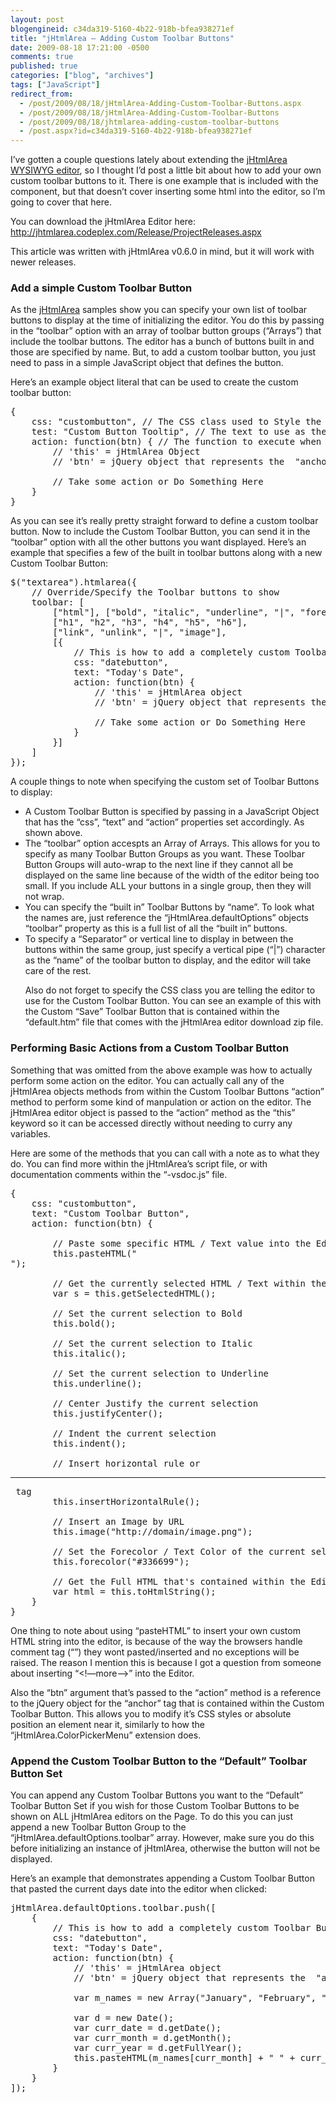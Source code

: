 ```yaml
---
layout: post
blogengineid: c34da319-5160-4b22-918b-bfea938271ef
title: "jHtmlArea – Adding Custom Toolbar Buttons"
date: 2009-08-18 17:21:00 -0500
comments: true
published: true
categories: ["blog", "archives"]
tags: ["JavaScript"]
redirect_from: 
  - /post/2009/08/18/jHtmlArea-Adding-Custom-Toolbar-Buttons.aspx
  - /post/2009/08/18/jHtmlArea-Adding-Custom-Toolbar-Buttons
  - /post/2009/08/18/jhtmlarea-adding-custom-toolbar-buttons
  - /post.aspx?id=c34da319-5160-4b22-918b-bfea938271ef
---
```

<!-- more -->

I&rsquo;ve gotten a couple questions lately about extending the <a href="http://jhtmlarea.codeplex.com/" target="_blank">jHtmlArea WYSIWYG editor</a>, so I thought I&rsquo;d post a little bit about how to add your own custom toolbar buttons to it. There is one example that is included with the component, but that doesn&rsquo;t cover inserting some html into the editor, so I&rsquo;m going to cover that here.

You can download the jHtmlArea Editor here: <a title="http://jhtmlarea.codeplex.com/Release/ProjectReleases.aspx" href="http://jhtmlarea.codeplex.com/Release/ProjectReleases.aspx">http://jhtmlarea.codeplex.com/Release/ProjectReleases.aspx</a>

This article was written with jHtmlArea v0.6.0 in mind, but it will work with newer releases.
<h3>Add a simple Custom Toolbar Button</h3>

As the <a href="http://jhtmlarea.codeplex.com/" target="_blank">jHtmlArea</a> samples show you can specify your own list of toolbar buttons to display at the time of initializing the editor. You do this by passing in the &ldquo;toolbar&rdquo; option with an array of toolbar button groups (&ldquo;Arrays&rdquo;) that include the toolbar buttons. The editor has a bunch of buttons built in and those are specified by name. But, to add a custom toolbar button, you just need to pass in a simple JavaScript object that defines the button.

Here&rsquo;s an example object literal that can be used to create the custom toolbar button:
<pre class="brush: js; first-line: 1; tab-size: 4; toolbar: false; ">{
    css: "custombutton", // The CSS class used to Style the <A> tag of the Toolbar Button
    test: "Custom Button Tooltip", // The text to use as the <A> tags "Alt" attribute, or tooltip
    action: function(btn) { // The function to execute when the Toolbar Button is Clicked
        // 'this' = jHtmlArea Object
        // 'btn' = jQuery object that represents the <A> "anchor" tag for the Toolbar Button

        // Take some action or Do Something Here
    }
}</pre>

As you can see it&rsquo;s really pretty straight forward to define a custom toolbar button. Now to include the Custom Toolbar Button, you can send it in the &ldquo;toolbar&rdquo; option with all the other buttons you want displayed. Here&rsquo;s an example that specifies a few of the built in toolbar buttons along with a new Custom Toolbar Button:
<pre class="brush: js; first-line: 1; tab-size: 4; toolbar: false; ">$("textarea").htmlarea({
    // Override/Specify the Toolbar buttons to show
    toolbar: [
        ["html"], ["bold", "italic", "underline", "|", "forecolor"],
        ["h1", "h2", "h3", "h4", "h5", "h6"],
        ["link", "unlink", "|", "image"],
        [{
            // This is how to add a completely custom Toolbar Button
            css: "datebutton",
            text: "Today's Date",
            action: function(btn) {
                // 'this' = jHtmlArea object
                // 'btn' = jQuery object that represents the <A> "anchor" tag for the Toolbar Button

                // Take some action or Do Something Here
            }
        }]
    ]
});</pre>

A couple things to note when specifying the custom set of Toolbar Buttons to display:
<ul>
<li>A Custom Toolbar Button is specified by passing in a JavaScript Object that has the &ldquo;css&rdquo;, &ldquo;text&rdquo; and &ldquo;action&rdquo; properties set accordingly. As shown above.</li>
<li>The &ldquo;toolbar&rdquo; option accespts an Array of Arrays. This allows for you to specify as many Toolbar Button Groups as you want. These Toolbar Button Groups will auto-wrap to the next line if they cannot all be displayed on the same line because of the width of the editor being too small. If you include ALL your buttons in a single group, then they will not wrap.</li>
<li>You can specify the &ldquo;built in&rdquo; Toolbar Buttons by &ldquo;name&rdquo;. To look what the names are, just reference the &ldquo;jHtmlArea.defaultOptions&rdquo; objects &ldquo;toolbar&rdquo; property as this is a full list of all the &ldquo;built in&rdquo; buttons.</li>
<li>To specify a &ldquo;Separator&rdquo; or vertical line to display in between the buttons within the same group, just specify a vertical pipe (&ldquo;|&rdquo;) character as the &ldquo;name&rdquo; of the toolbar button to display, and the editor will take care of the rest.</li>
</ul>
<ul>Also do not forget to specify the CSS class you are telling the editor to use for the Custom Toolbar Button. You can see an example of this with the Custom &ldquo;Save&rdquo; Toolbar Button that is contained within the &ldquo;default.htm&rdquo; file that comes with the jHtmlArea editor download zip file.</ul>
<h3>Performing Basic Actions from a Custom Toolbar Button</h3>

Something that was omitted from the above example was how to actually perform some action on the editor. You can actually call any of the jHtmlArea objects methods from within the Custom Toolbar Buttons &ldquo;action&rdquo; method to perform some kind of manpulation or action on the editor. The jHtmlArea editor object is passed to the &ldquo;action&rdquo; method as the &ldquo;this&rdquo; keyword so it can be accessed directly without needing to curry any variables.

Here are some of the methods that you can call with a note as to what they do. You can find more within the jHtmlArea&rsquo;s script file, or with documentation comments within the &ldquo;-vsdoc.js&rdquo; file.
<pre class="brush: js; first-line: 1; tab-size: 4; toolbar: false; ">{
    css: "custombutton",
    text: "Custom Toolbar Button",
    action: function(btn) {

        // Paste some specific HTML / Text value into the Editor
        this.pasteHTML("
");

        // Get the currently selected HTML / Text within the Editor
        var s = this.getSelectedHTML();

        // Set the current selection to Bold
        this.bold();

        // Set the current selection to Italic
        this.italic();

        // Set the current selection to Underline
        this.underline();

        // Center Justify the current selection
        this.justifyCenter();

        // Indent the current selection
        this.indent();

        // Insert horizontal rule or <hr> tag
        this.insertHorizontalRule();

        // Insert an Image by URL
        this.image("http://domain/image.png");

        // Set the Forecolor / Text Color of the current selection
        this.forecolor("#336699");

        // Get the Full HTML that's contained within the Editor
        var html = this.toHtmlString();
    }
}</pre>

One thing to note about using &ldquo;pasteHTML&rdquo; to insert your own custom HTML string into the editor, is because of the way the browsers handle comment tag (&ldquo;<!-- -->&rdquo;) they wont pasted/inserted and no exceptions will be raised. The reason I mention this is because I got a question from someone about inserting &ldquo;<!&mdash;more&mdash;>&rdquo; into the Editor.

Also the &ldquo;btn&rdquo; argument that&rsquo;s passed to the &ldquo;action&rdquo; method is a reference to the jQuery object for the <A> &ldquo;anchor&rdquo; tag that is contained within the Custom Toolbar Button. This allows you to modify it&rsquo;s CSS styles or absolute position an element near it, similarly to how the &ldquo;jHtmlArea.ColorPickerMenu&rdquo; extension does.
<h3>Append the Custom Toolbar Button to the &ldquo;Default&rdquo; Toolbar Button Set</h3>

You can append any Custom Toolbar Buttons you want to the &ldquo;Default&rdquo; Toolbar Button Set if you wish for those Custom Toolbar Buttons to be shown on ALL jHtmlArea editors on the Page. To do this you can just append a new Toolbar Button Group to the &ldquo;jHtmlArea.defaultOptions.toolbar&rdquo; array. However, make sure you do this before initializing an instance of jHtmlArea, otherwise the button will not be displayed.

Here&rsquo;s an example that demonstrates appending a Custom Toolbar Button that  pasted the current days date into the editor when clicked:
<pre class="brush: js; first-line: 1; tab-size: 4; toolbar: false; ">jHtmlArea.defaultOptions.toolbar.push([
    {
        // This is how to add a completely custom Toolbar Button
        css: "datebutton",
        text: "Today's Date",
        action: function(btn) {
            // 'this' = jHtmlArea object
            // 'btn' = jQuery object that represents the <A> "anchor" tag for the Toolbar Button

            var m_names = new Array("January", "February", "March", "April", "May", "June", "July", "August", "September", "October", "November", "December");

            var d = new Date();
            var curr_date = d.getDate();
            var curr_month = d.getMonth();
            var curr_year = d.getFullYear();
            this.pasteHTML(m_names[curr_month] + " " + curr_date + ", " + curr_year);
        }
    }
]);</pre>
